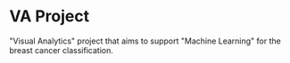# VA Project

"Visual Analytics" project that aims to support "Machine Learning" for the breast cancer classification.
